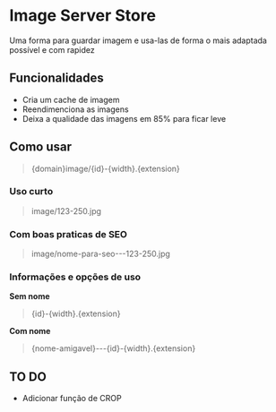 # Image Server Store
Uma forma para guardar imagem e usa-las de forma o mais adaptada possível e com rapidez


## Funcionalidades 

- Cria um cache de imagem
- Reendimenciona as imagens
- Deixa a qualidade das imagens em 85% para ficar leve

## Como usar

> {domain}image/{id}-{width}.{extension}

### Uso curto

>	image/123-250.jpg

### Com boas praticas de SEO


>	image/nome-para-seo---123-250.jpg

### Informações e opções de uso

**Sem nome**

>	{id}-{width}.{extension} 

**Com nome**
>	{nome-amigavel}---{id}-{width}.{extension}


## TO DO

* Adicionar função de CROP 
